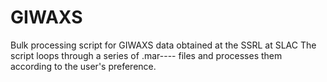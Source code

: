 # GIWAXS
Bulk processing script for GIWAXS data obtained at the SSRL at SLAC
The script loops through a series of .mar---- files and processes them according to the user's preference. 
